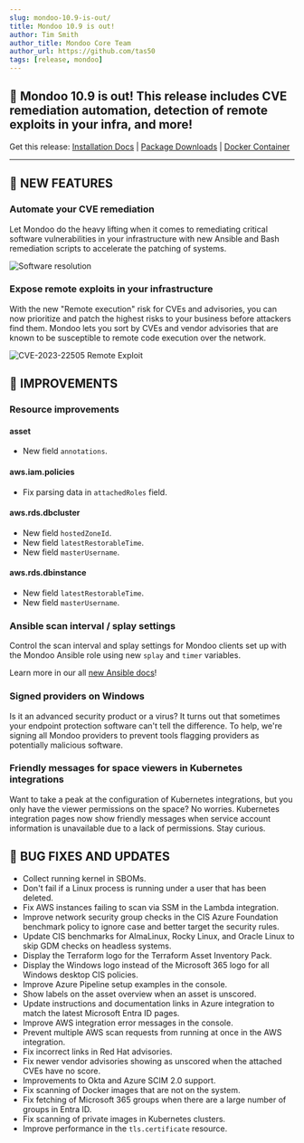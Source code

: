 ```yaml
---
slug: mondoo-10.9-is-out/
title: Mondoo 10.9 is out!
author: Tim Smith
author_title: Mondoo Core Team
author_url: https://github.com/tas50
tags: [release, mondoo]
---
```


## 🥳 Mondoo 10.9 is out! This release includes CVE remediation automation, detection of remote exploits in your infra, and more!

Get this release: [Installation Docs](https://mondoo.com/docs/cnspec/) | [Package Downloads](https://releases.mondoo.com/cnspec/) | [Docker Container](https://hub.docker.com/r/mondoo/cnspec)

---

## 🎉 NEW FEATURES

### Automate your CVE remediation

Let Mondoo do the heavy lifting when it comes to remediating critical software vulnerabilities in your infrastructure with new Ansible and Bash remediation scripts to accelerate the patching of systems.

![Software resolution](/img/releases/2024-03-26-mondoo-10.9-is-out/remediation.png)

### Expose remote exploits in your infrastructure

With the new "Remote execution" risk for CVEs and advisories, you can now prioritize and patch the highest risks to your business before attackers find them. Mondoo lets you sort by CVEs and vendor advisories that are known to be susceptible to remote code execution over the network.

![CVE-2023-22505 Remote Exploit](/img/releases/2024-03-26-mondoo-10.9-is-out/cve-2023-22505.png)

## 🧹 IMPROVEMENTS

### Resource improvements

#### asset

- New field `annotations`.

#### aws.iam.policies

- Fix parsing data in `attachedRoles` field.

#### aws.rds.dbcluster

- New field `hostedZoneId`.
- New field `latestRestorableTime`.
- New field `masterUsername`.

#### aws.rds.dbinstance

- New field `latestRestorableTime`.
- New field `masterUsername`.

### Ansible scan interval / splay settings

Control the scan interval and splay settings for Mondoo clients set up with the Mondoo Ansible role using new `splay` and `timer` variables.

Learn more in our all [new Ansible docs](https://mondoo.com/docs/platform/infra/opsys/automation/ansible/)!

### Signed providers on Windows

Is it an advanced security product or a virus? It turns out that sometimes your endpoint protection software can't tell the difference. To help, we're signing all Mondoo providers to prevent tools flagging providers as potentially malicious software.

### Friendly messages for space viewers in Kubernetes integrations

Want to take a peak at the configuration of Kubernetes integrations, but you only have the viewer permissions on the space? No worries. Kubernetes integration pages now show friendly messages when service account information is unavailable due to a lack of permissions. Stay curious.

## 🐛 BUG FIXES AND UPDATES

- Collect running kernel in SBOMs.
- Don't fail if a Linux process is running under a user that has been deleted.
- Fix AWS instances failing to scan via SSM in the Lambda integration.
- Improve network security group checks in the CIS Azure Foundation benchmark policy to ignore case and better target the security rules.
- Update CIS benchmarks for AlmaLinux, Rocky Linux, and Oracle Linux to skip GDM checks on headless systems.
- Display the Terraform logo for the Terraform Asset Inventory Pack.
- Display the Windows logo instead of the Microsoft 365 logo for all Windows desktop CIS policies.
- Improve Azure Pipeline setup examples in the console.
- Show labels on the asset overview when an asset is unscored.
- Update instructions and documentation links in Azure integration to match the latest Microsoft Entra ID pages.
- Improve AWS integration error messages in the console.
- Prevent multiple AWS scan requests from running at once in the AWS integration.
- Fix incorrect links in Red Hat advisories.
- Fix newer vendor advisories showing as unscored when the attached CVEs have no score.
- Improvements to Okta and Azure SCIM 2.0 support.
- Fix scanning of Docker images that are not on the system.
- Fix fetching of Microsoft 365 groups when there are a large number of groups in Entra ID.
- Fix scanning of private images in Kubernetes clusters.
- Improve performance in the `tls.certificate` resource.
